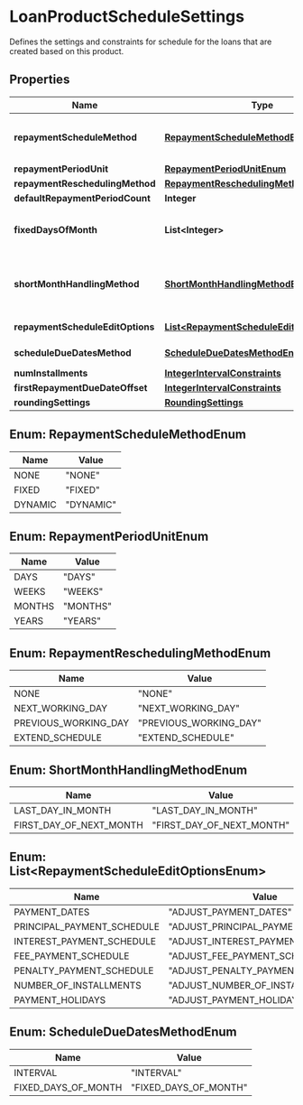 

# LoanProductScheduleSettings

Defines the settings and constraints for schedule for the loans that are created based on this product.
## Properties

Name | Type | Description | Notes
------------ | ------------- | ------------- | -------------
**repaymentScheduleMethod** | [**RepaymentScheduleMethodEnum**](#RepaymentScheduleMethodEnum) | The repayment schedule method. Represents the method that determines whether the schedule will be fixed all over the loan account&#39;s life cycle or will be dynamically recomputed when required. | 
**repaymentPeriodUnit** | [**RepaymentPeriodUnitEnum**](#RepaymentPeriodUnitEnum) | The frequency of the loan repayment. |  [optional]
**repaymentReschedulingMethod** | [**RepaymentReschedulingMethodEnum**](#RepaymentReschedulingMethodEnum) | The repayment rescheduling method used in calculations. | 
**defaultRepaymentPeriodCount** | **Integer** | Interval Repayment Methodology Settings. |  [optional]
**fixedDaysOfMonth** | **List&lt;Integer&gt;** |  Specifies the days of the month when the repayment due dates should be. Only available if the Repayment Methodology is ScheduleDueDatesMethodDTO#FIXED_DAYS_OF_MONTH. |  [optional]
**shortMonthHandlingMethod** | [**ShortMonthHandlingMethodEnum**](#ShortMonthHandlingMethodEnum) | Determines how to handle the short months, if they select a fixed day of month &gt; 28. Will be null if no such date is selected and also for the Interval methodology. Only available if the Schedule Due Dates Method is ScheduleDueDatesMethodDTO#FIXED_DAYS_OF_MONTHs. |  [optional]
**repaymentScheduleEditOptions** | [**List&lt;RepaymentScheduleEditOptionsEnum&gt;**](#List&lt;RepaymentScheduleEditOptionsEnum&gt;) | Shows the properties from the repayment schedule can be edited. |  [optional]
**scheduleDueDatesMethod** | [**ScheduleDueDatesMethodEnum**](#ScheduleDueDatesMethodEnum) | The methodology used by this product to compute the due dates of the repayments. | 
**numInstallments** | [**IntegerIntervalConstraints**](IntegerIntervalConstraints.md) |  |  [optional]
**firstRepaymentDueDateOffset** | [**IntegerIntervalConstraints**](IntegerIntervalConstraints.md) |  |  [optional]
**roundingSettings** | [**RoundingSettings**](RoundingSettings.md) |  |  [optional]



## Enum: RepaymentScheduleMethodEnum

Name | Value
---- | -----
NONE | &quot;NONE&quot;
FIXED | &quot;FIXED&quot;
DYNAMIC | &quot;DYNAMIC&quot;



## Enum: RepaymentPeriodUnitEnum

Name | Value
---- | -----
DAYS | &quot;DAYS&quot;
WEEKS | &quot;WEEKS&quot;
MONTHS | &quot;MONTHS&quot;
YEARS | &quot;YEARS&quot;



## Enum: RepaymentReschedulingMethodEnum

Name | Value
---- | -----
NONE | &quot;NONE&quot;
NEXT_WORKING_DAY | &quot;NEXT_WORKING_DAY&quot;
PREVIOUS_WORKING_DAY | &quot;PREVIOUS_WORKING_DAY&quot;
EXTEND_SCHEDULE | &quot;EXTEND_SCHEDULE&quot;



## Enum: ShortMonthHandlingMethodEnum

Name | Value
---- | -----
LAST_DAY_IN_MONTH | &quot;LAST_DAY_IN_MONTH&quot;
FIRST_DAY_OF_NEXT_MONTH | &quot;FIRST_DAY_OF_NEXT_MONTH&quot;



## Enum: List&lt;RepaymentScheduleEditOptionsEnum&gt;

Name | Value
---- | -----
PAYMENT_DATES | &quot;ADJUST_PAYMENT_DATES&quot;
PRINCIPAL_PAYMENT_SCHEDULE | &quot;ADJUST_PRINCIPAL_PAYMENT_SCHEDULE&quot;
INTEREST_PAYMENT_SCHEDULE | &quot;ADJUST_INTEREST_PAYMENT_SCHEDULE&quot;
FEE_PAYMENT_SCHEDULE | &quot;ADJUST_FEE_PAYMENT_SCHEDULE&quot;
PENALTY_PAYMENT_SCHEDULE | &quot;ADJUST_PENALTY_PAYMENT_SCHEDULE&quot;
NUMBER_OF_INSTALLMENTS | &quot;ADJUST_NUMBER_OF_INSTALLMENTS&quot;
PAYMENT_HOLIDAYS | &quot;ADJUST_PAYMENT_HOLIDAYS&quot;



## Enum: ScheduleDueDatesMethodEnum

Name | Value
---- | -----
INTERVAL | &quot;INTERVAL&quot;
FIXED_DAYS_OF_MONTH | &quot;FIXED_DAYS_OF_MONTH&quot;




